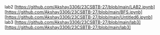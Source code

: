 lab2
[https://github.com/Akshay3306/23CSBTB-27/blob/main/LAB2.ipynb]
[https://github.com/Akshay3306/23CSBTB-27/blob/main/BFS.ipynb]
[https://github.com/Akshay3306/23CSBTB-27/blob/main/Untitled6.ipynb]
lab3
[https://github.com/Akshay3306/23CSBTB-27/blob/main/lab3]
[https://github.com/Akshay3306/23CSBTB-27/blob/main/lab3]

